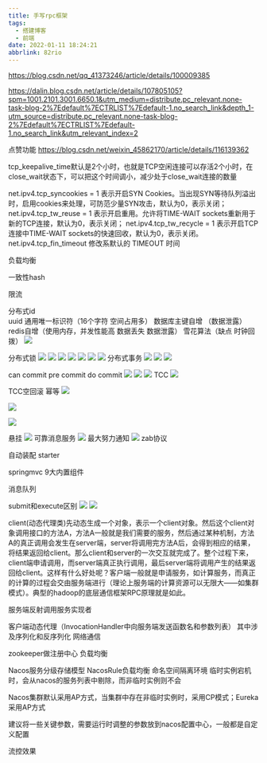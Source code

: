 ```yaml
---
title: 手写rpc框架
tags:
  - 搭建博客
  - 前端
date: 2022-01-11 18:24:21
abbrlink: 82rio
---
```


https://blog.csdn.net/qq_41373246/article/details/100009385

https://dalin.blog.csdn.net/article/details/107805105?spm=1001.2101.3001.6650.1&utm_medium=distribute.pc_relevant.none-task-blog-2%7Edefault%7ECTRLIST%7Edefault-1.no_search_link&depth_1-utm_source=distribute.pc_relevant.none-task-blog-2%7Edefault%7ECTRLIST%7Edefault-1.no_search_link&utm_relevant_index=2



点赞功能
https://blog.csdn.net/weixin_45862170/article/details/116139362


tcp_keepalive_time默认是2个小时，也就是TCP空闲连接可以存活2个小时，在close_wait状态下，可以把这个时间调小，减少处于close_wait连接的数量

net.ipv4.tcp_syncookies = 1 表示开启SYN Cookies。当出现SYN等待队列溢出时，启用cookies来处理，可防范少量SYN攻击，默认为0，表示关闭；
net.ipv4.tcp_tw_reuse = 1 表示开启重用。允许将TIME-WAIT sockets重新用于新的TCP连接，默认为0，表示关闭；
net.ipv4.tcp_tw_recycle = 1 表示开启TCP连接中TIME-WAIT sockets的快速回收，默认为0，表示关闭。
net.ipv4.tcp_fin_timeout 修改系默认的 TIMEOUT 时间


负载均衡

一致性hash

限流


分布式id   
uuid 通用唯一标识符（16个字符 空间占用多）
数据库主键自增 （数据泄露）
redis自增（使用内存，并发性能高  数据丢失 数据泄露）
雪花算法（缺点 时钟回拨）
![](https://gitee.com/mosheng123456789/pics/raw/master/img/360截图20220113125324010.jpg)

分布式锁
![](https://gitee.com/mosheng123456789/pics/raw/master/img/360截图20220113125552953.jpg)
![](https://gitee.com/mosheng123456789/pics/raw/master/img/360截图20220113130304988.jpg)
![](https://gitee.com/mosheng123456789/pics/raw/master/img/360截图20220113130426864.jpg)
![](https://gitee.com/mosheng123456789/pics/raw/master/img/360截图20220113130828119.jpg)
![](https://gitee.com/mosheng123456789/pics/raw/master/img/360截图20220113131153868.jpg)
![](https://gitee.com/mosheng123456789/pics/raw/master/img/360截图20220113134747315.jpg)
![](https://gitee.com/mosheng123456789/pics/raw/master/img/360截图20220113134949450.jpg)
分布式事务
![](https://gitee.com/mosheng123456789/pics/raw/master/img/360截图20220113135200606.jpg)
![](https://gitee.com/mosheng123456789/pics/raw/master/img/360截图20220113135449787.jpg)
![](https://gitee.com/mosheng123456789/pics/raw/master/img/360截图20220113140055297.jpg)

can commit
pre commit
do commit
![](https://gitee.com/mosheng123456789/pics/raw/master/img/360截图20220113140311740.jpg)
![](https://gitee.com/mosheng123456789/pics/raw/master/img/360截图20220113140528783.jpg)
![](https://gitee.com/mosheng123456789/pics/raw/master/img/360截图20220113141033971.jpg)
TCC
![](https://gitee.com/mosheng123456789/pics/raw/master/img/360截图20220113141139416.jpg)

TCC空回滚
幂等
![](https://gitee.com/mosheng123456789/pics/raw/master/img/360截图20220113153500701.jpg)

![](https://gitee.com/mosheng123456789/pics/raw/master/img/360截图20220113155301763.jpg)

![](https://gitee.com/mosheng123456789/pics/raw/master/img/360截图20220113160017090.jpg)

悬挂
![](https://gitee.com/mosheng123456789/pics/raw/master/img/360截图20220113153854100.jpg)
可靠消息服务
![](https://gitee.com/mosheng123456789/pics/raw/master/img/360截图20220113154637453.jpg)
最大努力通知
![](https://gitee.com/mosheng123456789/pics/raw/master/img/360截图20220113155136943.jpg)
zab协议

自动装配  starter

springmvc 9大内置组件

消息队列

submit和execute区别
![](https://gitee.com/mosheng123456789/pics/raw/master/img/360截图20220113152226073.jpg)
![](https://gitee.com/mosheng123456789/pics/raw/master/img/360截图20220113153203975.jpg)

client(动态代理类)先动态生成一个对象，表示一个client对象。然后这个client对象调用接口的方法A，方法A一般就是我们需要的服务，然后通过某种机制，方法A的真正调用会发生在server端，server将调用完方法A后，会得到相应的结果，将结果返回给client。那么client和server的一次交互就完成了。整个过程下来，client端申请调用，而server端真正执行调用，最后server端将调用产生的结果返回给client。这样有什么好处呢？客户端一般就是申请服务，如计算服务，而真正的计算的过程会交由服务端进行（理论上服务端的计算资源可以无限大——如集群模式）。典型的hadoop的底层通信框架RPC原理就是如此。

服务端反射调用服务实现者

客户端动态代理（InvocationHandler中向服务端发送函数名和参数列表）
其中涉及序列化和反序列化 网络通信

zookeeper做注册中心  负载均衡

Nacos服务分级存储模型
NacosRule负载均衡
命名空间隔离环境
临时实例宕机时，会从nacos的服务列表中剔除，而非临时实例则不会

Nacos集群默认采用AP方式，当集群中存在非临时实例时，采用CP模式；Eureka采用AP方式

建议将一些关键参数，需要运行时调整的参数放到nacos配置中心，一般都是自定义配置

流控效果



